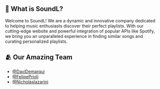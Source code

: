 ## 🎵 What is SoundL?
Welcome to SoundL! We are a dynamic and innovative company dedicated to helping music enthusiasts discover their perfect playlists. 
With our cutting-edge website and powerful integration of popular APIs like Spotify, we bring you an unparalleled experience in finding similar songs and curating personalized playlists.

## 🫂 Our Amazing Team

- [@DaviDemarqui](https://github.com/DaviDemarqui)
- [@FelipePrioli](https://github.com/FelipePrioli)
- [@Nicholaslazarini](https://github.com/Nicholaslazarini)

